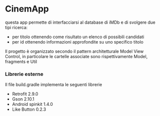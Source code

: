 # CinemApp

questa app permette di interfacciarsi al database di iMDb e di svolgere due tipi ricerca:
- per titolo ottenendo come risultato un elenco di possibili candidati
- per id ottenendo informazioni approfondite su uno specifico titolo

Il progetto è organizzato secondo il pattern architetturale Model View Control, in particolare le cartelle associate sono rispettivamente Model, fragments e Util
### Librerie esterne
Il file build.gradle implementa le seguenti librerie
- Retrofit 2.9.0
- Gson 2.10.1 
- Android spinkit 1.4.0
- Like Button 0.2.3
